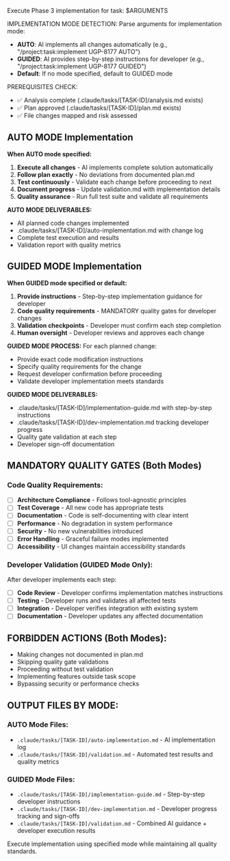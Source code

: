 Execute Phase 3 implementation for task: $ARGUMENTS

IMPLEMENTATION MODE DETECTION:
Parse arguments for implementation mode:

- **AUTO**: AI implements all changes automatically (e.g., "/project:task:implement UGP-8177 AUTO")
- **GUIDED**: AI provides step-by-step instructions for developer (e.g., "/project:task:implement UGP-8177 GUIDED")  
- **Default**: If no mode specified, default to GUIDED mode

PREREQUISITES CHECK:

- ✅ Analysis complete (.claude/tasks/[TASK-ID]/analysis.md exists)
- ✅ Plan approved (.claude/tasks/[TASK-ID]/plan.md exists)  
- ✅ File changes mapped and risk assessed

## AUTO MODE Implementation

**When AUTO mode specified:**

1. **Execute all changes** - AI implements complete solution automatically
2. **Follow plan exactly** - No deviations from documented plan.md
3. **Test continuously** - Validate each change before proceeding to next
4. **Document progress** - Update validation.md with implementation details
5. **Quality assurance** - Run full test suite and validate all requirements

**AUTO MODE DELIVERABLES:**

- All planned code changes implemented
- .claude/tasks/[TASK-ID]/auto-implementation.md with change log
- Complete test execution and results
- Validation report with quality metrics

## GUIDED MODE Implementation  

**When GUIDED mode specified or default:**

1. **Provide instructions** - Step-by-step implementation guidance for developer
2. **Code quality requirements** - MANDATORY quality gates for developer changes
3. **Validation checkpoints** - Developer must confirm each step completion
4. **Human oversight** - Developer reviews and approves each change

**GUIDED MODE PROCESS:**
For each planned change:

- Provide exact code modification instructions
- Specify quality requirements for the change
- Request developer confirmation before proceeding
- Validate developer implementation meets standards

**GUIDED MODE DELIVERABLES:**

- .claude/tasks/[TASK-ID]/implementation-guide.md with step-by-step instructions
- .claude/tasks/[TASK-ID]/dev-implementation.md tracking developer progress
- Quality gate validation at each step
- Developer sign-off documentation

## MANDATORY QUALITY GATES (Both Modes)

### Code Quality Requirements:

- [ ] **Architecture Compliance** - Follows tool-agnostic principles
- [ ] **Test Coverage** - All new code has appropriate tests
- [ ] **Documentation** - Code is self-documenting with clear intent
- [ ] **Performance** - No degradation in system performance
- [ ] **Security** - No new vulnerabilities introduced
- [ ] **Error Handling** - Graceful failure modes implemented
- [ ] **Accessibility** - UI changes maintain accessibility standards

### Developer Validation (GUIDED Mode Only):

After developer implements each step:

- [ ] **Code Review** - Developer confirms implementation matches instructions
- [ ] **Testing** - Developer runs and validates all affected tests
- [ ] **Integration** - Developer verifies integration with existing system
- [ ] **Documentation** - Developer updates any affected documentation

## FORBIDDEN ACTIONS (Both Modes):

- Making changes not documented in plan.md
- Skipping quality gate validations
- Proceeding without test validation
- Implementing features outside task scope
- Bypassing security or performance checks

## OUTPUT FILES BY MODE:

### AUTO Mode Files:

- `.claude/tasks/[TASK-ID]/auto-implementation.md` - AI implementation log
- `.claude/tasks/[TASK-ID]/validation.md` - Automated test results and quality metrics

### GUIDED Mode Files:  

- `.claude/tasks/[TASK-ID]/implementation-guide.md` - Step-by-step developer instructions
- `.claude/tasks/[TASK-ID]/dev-implementation.md` - Developer progress tracking and sign-offs
- `.claude/tasks/[TASK-ID]/validation.md` - Combined AI guidance + developer execution results

Execute implementation using specified mode while maintaining all quality standards.

